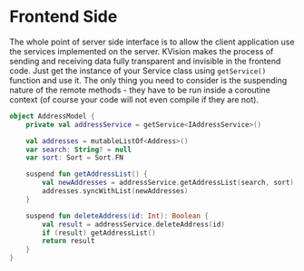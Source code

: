 # Frontend Side

The whole point of server side interface is to allow the client application use the services implemented on the server. KVision makes the process of sending and receiving data fully transparent and invisible in the frontend code. Just get the instance of your Service class using `getService()` function and use it. The only thing you need to consider is  the suspending nature of the remote methods - they have to be run inside a coroutine context (of course your code will not even compile if they are not).

```kotlin
object AddressModel {
    private val addressService = getService<IAddressService>()

    val addresses = mutableListOf<Address>()
    var search: String? = null
    var sort: Sort = Sort.FN

    suspend fun getAddressList() {
        val newAddresses = addressService.getAddressList(search, sort)
        addresses.syncWithList(newAddresses)
    }

    suspend fun deleteAddress(id: Int): Boolean {
        val result = addressService.deleteAddress(id)
        if (result) getAddressList()
        return result
    }
}   
```

&#x20;



